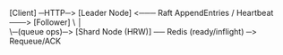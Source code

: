 [Client] ─HTTP─> [Leader Node] <─── Raft AppendEntries / Heartbeat ───> [Follower]
      \                                          │                              
       \─(queue ops)─> [Shard Node (HRW)] ── Redis (ready/inflight) ─> Requeue/ACK
